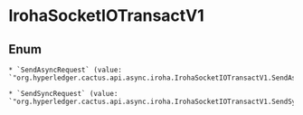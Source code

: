 
# IrohaSocketIOTransactV1

## Enum


    * `SendAsyncRequest` (value: `"org.hyperledger.cactus.api.async.iroha.IrohaSocketIOTransactV1.SendAsyncRequest"`)

    * `SendSyncRequest` (value: `"org.hyperledger.cactus.api.async.iroha.IrohaSocketIOTransactV1.SendSyncRequest"`)



